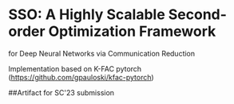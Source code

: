 # SSO: A Highly Scalable Second-order Optimization Framework
for Deep Neural Networks via Communication Reduction

Implementation based on K-FAC pytorch (https://github.com/gpauloski/kfac-pytorch)

##Artifact for SC'23 submission

